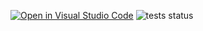 [![Open in Visual Studio Code](https://classroom.github.com/assets/open-in-vscode-f059dc9a6f8d3a56e377f745f24479a46679e63a5d9fe6f495e02850cd0d8118.svg)](https://classroom.github.com/online_ide?assignment_repo_id=6387540&assignment_repo_type=AssignmentRepo)
![tests status](https://github.com/TestowanieAutomatyczneUG/laboratorium-6-SRychert/actions/workflows/tests.yml/badge.svg)
